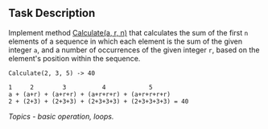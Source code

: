 ## Task Description ##

Implement method [Calculate(a, r, n)](ArithmeticSequenceTask/ArithmeticSequence.cs#L7) that calculates the sum of the first `n` elements of a sequence in which each element is the sum of the given integer `a`, and a number of occurrences of the given integer `r`, based on the element's position within the sequence.

```
Calculate(2, 3, 5) -> 40
```
```
1     2        3          4            5
a + (a+r) + (a+r+r) + (a+r+r+r) + (a+r+r+r+r) 
2 + (2+3) + (2+3+3) + (2+3+3+3) + (2+3+3+3+3) = 40
```

*Topics - basic operation, loops.*